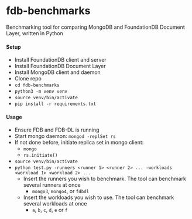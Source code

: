 # fdb-benchmarks
Benchmarking tool for comparing MongoDB and FoundationDB Document Layer, written in Python

#### Setup
- Install FoundationDB client and server
- Install FoundationDB Document Layer
- Install MongoDB client and daemon
- Clone repo
- `cd fdb-benchmarks`
- `python3 -m venv venv`
- `source venv/bin/activate`
- `pip install -r requirements.txt`

#### Usage
- Ensure FDB and FDB-DL is running
- Start mongo daemon: `mongod -replSet rs`
- If not done before, initiate replica set in mongo client: 
  - `mongo`
  - `rs.initiate()` 
- `source venv/bin/activate`
- `python test.py -runners <runner 1> <runner 2> ... -workloads <workload 1> <workload 2> ...`
  - Insert the runners you wish to benchmark. The tool can benchmark several runners at once
    - `mongo3`, `mongo4`, or `fdbdl`
  - Insert the workloads you wish to use. The tool can benchmark several workloads at once
    - `a`, `b`, `c`, `d`, `e` or `f`
